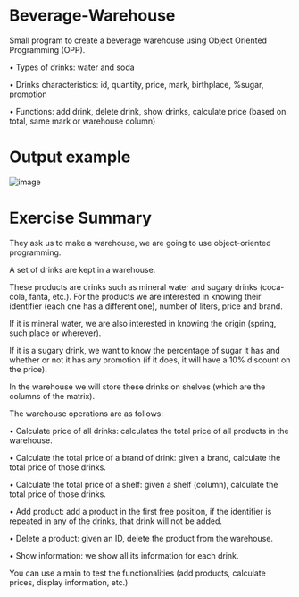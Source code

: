 # Beverage-Warehouse
Small program to create a beverage warehouse using Object Oriented Programming (OPP).

  • Types of drinks: water and soda
  
  • Drinks characteristics: id, quantity, price, mark, birthplace, %sugar, promotion
  
  • Functions: add drink, delete drink, show drinks, calculate price (based on total, same mark or warehouse column)

# Output example

![image](https://github.com/lgomezruiz/Beverage-Warehouse/assets/97950503/2a0f8845-af54-4528-928c-31cf1e96675b)

# Exercise Summary

They ask us to make a warehouse, we are going to use object-oriented programming.

A set of drinks are kept in a warehouse.

These products are drinks such as mineral water and sugary drinks (coca-cola, fanta, etc.). For the products we are interested in knowing their identifier (each one has a different one), number of liters, price and brand.

If it is mineral water, we are also interested in knowing the origin (spring, such place or wherever).

If it is a sugary drink, we want to know the percentage of sugar it has and whether or not it has any promotion (if it does, it will have a 10% discount on the price).

In the warehouse we will store these drinks on shelves (which are the columns of the matrix).

The warehouse operations are as follows:

  • Calculate price of all drinks: calculates the total price of all products in the warehouse.
  
  • Calculate the total price of a brand of drink: given a brand, calculate the total price of those drinks.
  
  • Calculate the total price of a shelf: given a shelf (column), calculate the total price of those drinks.
  
  • Add product: add a product in the first free position, if the identifier is repeated in any of the drinks, that drink will not be added.
  
  • Delete a product: given an ID, delete the product from the warehouse.
  
  • Show information: we show all its information for each drink.
  
You can use a main to test the functionalities (add products, calculate prices, display information, etc.)
